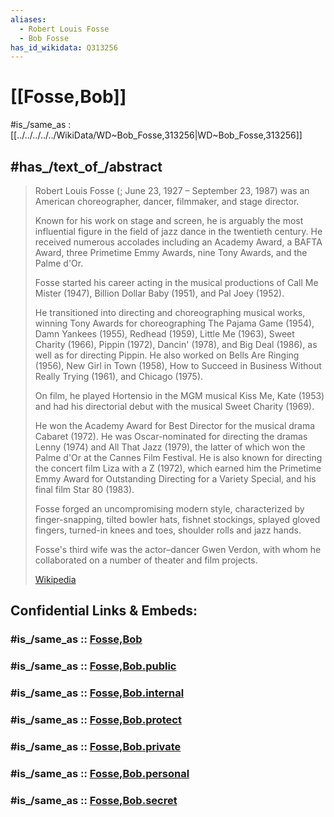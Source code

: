 ```yaml
---
aliases:
  - Robert Louis Fosse
  - Bob Fosse
has_id_wikidata: Q313256
---
```


# [[Fosse,Bob]] 

#is_/same_as : [[../../../../../WikiData/WD~Bob_Fosse,313256|WD~Bob_Fosse,313256]] 

## #has_/text_of_/abstract 

> Robert Louis Fosse (; June 23, 1927 – September 23, 1987) 
> was an American choreographer, dancer, filmmaker, and stage director. 
> 
> Known for his work on stage and screen, 
> he is arguably the most influential figure in the field of jazz dance in the twentieth century. 
> He received numerous accolades including an Academy Award, a BAFTA Award, 
> three Primetime Emmy Awards, nine Tony Awards, and the Palme d'Or. 
>
> Fosse started his career acting in the musical productions of 
> Call Me Mister (1947), Billion Dollar Baby (1951), and Pal Joey (1952). 
> 
> He transitioned into directing and choreographing musical works, 
> winning Tony Awards for choreographing The Pajama Game (1954), Damn Yankees (1955), Redhead (1959), Little Me (1963), Sweet Charity (1966), Pippin (1972), Dancin' (1978), and Big Deal (1986), 
> as well as for directing Pippin. 
> He also worked on Bells Are Ringing (1956), New Girl in Town (1958), How to Succeed in Business Without Really Trying (1961), and Chicago (1975). 
>
> On film, he played Hortensio in the MGM musical Kiss Me, Kate (1953) 
> and had his directorial debut with the musical Sweet Charity (1969).  
> 
> He won the Academy Award for Best Director for the musical drama Cabaret (1972). 
> He was Oscar-nominated for directing the dramas Lenny (1974) and All That Jazz (1979), 
> the latter of which won the Palme d'Or at the Cannes Film Festival. 
> He is also known for directing the concert film Liza with a Z (1972), 
> which earned him the Primetime Emmy Award for Outstanding Directing for a Variety Special, and his final film Star 80 (1983).
>
> Fosse forged an uncompromising modern style, characterized by finger-snapping, tilted bowler hats, 
> fishnet stockings, splayed gloved fingers, turned-in knees and toes, shoulder rolls and jazz hands. 
> 
> Fosse's third wife was the actor–dancer Gwen Verdon, 
> with whom he collaborated on a number of theater and film projects.
>
> [Wikipedia](https://en.wikipedia.org/wiki/Bob%20Fosse) 


## Confidential Links & Embeds: 

### #is_/same_as :: [Fosse,Bob](/_Standards/Society/Communication/Media/Movie/Movie-Director/Fosse,Bob.md) 

### #is_/same_as :: [Fosse,Bob.public](/_public/Society/Communication/Media/Movie/Movie-Director/Fosse,Bob.public.md) 

### #is_/same_as :: [Fosse,Bob.internal](/_internal/Society/Communication/Media/Movie/Movie-Director/Fosse,Bob.internal.md) 

### #is_/same_as :: [Fosse,Bob.protect](/_protect/Society/Communication/Media/Movie/Movie-Director/Fosse,Bob.protect.md) 

### #is_/same_as :: [Fosse,Bob.private](/_private/Society/Communication/Media/Movie/Movie-Director/Fosse,Bob.private.md) 

### #is_/same_as :: [Fosse,Bob.personal](/_personal/Society/Communication/Media/Movie/Movie-Director/Fosse,Bob.personal.md) 

### #is_/same_as :: [Fosse,Bob.secret](/_secret/Society/Communication/Media/Movie/Movie-Director/Fosse,Bob.secret.md)

